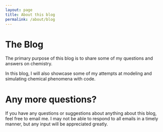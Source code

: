```yaml
---
layout: page
title: About this blog
permalink: /about/blog
---
```


# The Blog

The primary purpose of this blog is to share some of my questions and answers on chemistry.

In this blog, I will also showcase some of my attempts at modeling and simulating chemical phenomena with code.

# Any more questions?

If you have any questions or suggestions about anything about this blog, feel free to email me. I may not be able to respond to all emails in a timely manner, but any input will be appreciated greatly.
